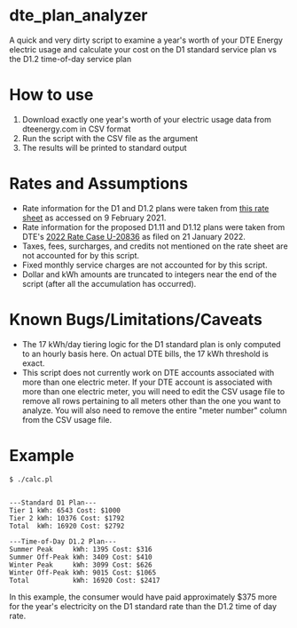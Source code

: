 # dte_plan_analyzer
A quick and very dirty script to examine a year's worth of your DTE Energy electric usage and calculate your cost on the D1 standard service plan vs the D1.2 time-of-day service plan

# How to use 
1. Download exactly one year's worth of your electric usage data from dteenergy.com in CSV format
2. Run the script with the CSV file as the argument
3. The results will be printed to standard output

# Rates and Assumptions
* Rate information for the D1 and D1.2 plans were taken from [this rate sheet](https://newlook.dteenergy.com/wps/wcm/connect/23195474-a4d1-4d38-aa30-a4426fd3336b/WholeHouseRateOptions.pdf?MOD=AJPERES&CACHEID=23195474-a4d1-4d38-aa30-a4426fd3336b) as accessed on 9 February 2021. 
* Rate information for the proposed D1.11 and D1.12 plans were taken from DTE's [2022 Rate Case U-20836](https://mi-psc.force.com/s/case/500t000000WH1HKAA1/in-the-matter-of-the-application-of-dte-electric-company-for-authority-to-increase-its-rates-amend-its-rate-schedules-and-rules-governing-the-distribution-and-supply-of-electric-energy-and-for-miscellaneous-accounting-authority) as filed on 21 January 2022.
* Taxes, fees, surcharges, and credits not mentioned on the rate sheet are not accounted for by this script.
* Fixed monthly service charges are not accounted for by this script.
* Dollar and kWh amounts are truncated to integers near the end of the script (after all the accumulation has occurred).

# Known Bugs/Limitations/Caveats
* The 17 kWh/day tiering logic for the D1 standard plan is only computed to an hourly basis here. On actual DTE bills, the 17 kWh threshold is exact.
* This script does not currently work on DTE accounts associated with more than one electric meter. If your DTE account is associated with more than one electric meter, you will need to edit the CSV usage file to remove all rows pertaining to all meters other than the one you want to analyze. You will also need to remove the entire "meter number" column from the CSV usage file.

# Example
    $ ./calc.pl
    
    
    ---Standard D1 Plan---
    Tier 1 kWh: 6543 Cost: $1000
    Tier 2 kWh: 10376 Cost: $1792
    Total  kWh: 16920 Cost: $2792
    
    ---Time-of-Day D1.2 Plan---
    Summer Peak     kWh: 1395 Cost: $316
    Summer Off-Peak kWh: 3409 Cost: $410
    Winter Peak     kWh: 3099 Cost: $626
    Winter Off-Peak kWh: 9015 Cost: $1065
    Total           kWh: 16920 Cost: $2417
    
In this example, the consumer would have paid approximately $375 more for the year's electricity on the D1 standard rate than the D1.2 time of day rate.
